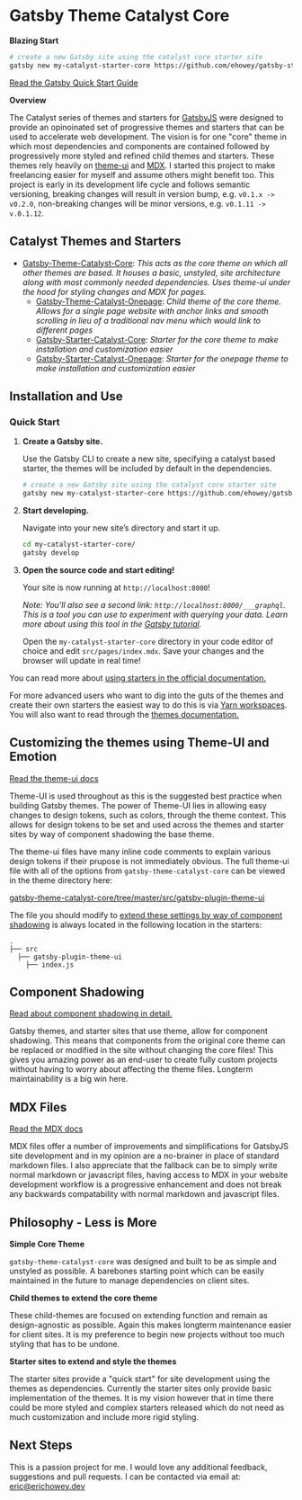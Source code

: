 # Gatsby Theme Catalyst Core

**Blazing Start**
```sh
# create a new Gatsby site using the catalyst core starter site
gatsby new my-catalyst-starter-core https://github.com/ehowey/gatsby-starter-catalyst-core
```
[Read the Gatsby Quick Start Guide](https://www.gatsbyjs.org/docs/quick-start)

**Overview**

The Catalyst series of themes and starters for [GatsbyJS](https://www.gatsbyjs.org/) were designed to provide an opinoinated set of progressive themes and starters that can be used to accelerate web development. The vision is for one "core" theme in which most dependencies and components are contained followed by progressively more styled and refined child themes and starters. These themes rely heavily on [theme-ui](https://theme-ui.com/) and [MDX](https://mdxjs.com/getting-started/gatsby/). I started this project to make freelancing easier for myself and assume others might benefit too. This project is early in its development life cycle and follows semantic versioning, breaking changes will result in version bump, e.g. `v0.1.x -> v0.2.0`, non-breaking changes will be minor versions, e.g. `v0.1.11 -> v.0.1.12`.

## Catalyst Themes and Starters

* [Gatsby-Theme-Catalyst-Core](https://github.com/ehowey/gatsby-theme-catalyst-core): *This acts as the core theme on which all other themes are based. It houses a basic, unstyled, site architecture along with most commonly needed dependencies. Uses theme-ui under the hood for styling changes and MDX for pages.*
  * [Gatsby-Theme-Catalyst-Onepage](https://github.com/ehowey/gatsby-theme-catalyst-onepage): *Child theme of the core theme. Allows for a single page website with anchor links and smooth scrolling in lieu of a traditional nav menu which would link to different pages*
  * [Gatsby-Starter-Catalyst-Core](https://github.com/ehowey/gatsby-starter-catalyst-core): *Starter for the core theme to make installation and customization easier*
  * [Gatsby-Starter-Catalyst-Onepage](https://github.com/ehowey/gatsby-starter-catalyst-onepage): *Starter for the onepage theme to make installation and customization easier*

## Installation and Use

### Quick Start

1.  **Create a Gatsby site.**

    Use the Gatsby CLI to create a new site, specifying a catalyst based starter, the themes will be included by default in the dependencies.

    ```sh
    # create a new Gatsby site using the catalyst core starter site
    gatsby new my-catalyst-starter-core https://github.com/ehowey/gatsby-starter-catalyst-core
    ```

1.  **Start developing.**

    Navigate into your new site’s directory and start it up.

    ```sh
    cd my-catalyst-starter-core/
    gatsby develop
    ```

1.  **Open the source code and start editing!**

    Your site is now running at `http://localhost:8000`!

    _Note: You'll also see a second link: _`http://localhost:8000/___graphql`_. This is a tool you can use to experiment with querying your data. Learn more about using this tool in the [Gatsby tutorial](https://www.gatsbyjs.org/tutorial/part-five/#introducing-graphiql)._

    Open the `my-catalyst-starter-core` directory in your code editor of choice and edit `src/pages/index.mdx`. Save your changes and the browser will update in real time!
    
You can read more about [using starters in the official documentation.](https://www.gatsbyjs.org/docs/starters/)

For more advanced users who want to dig into the guts of the themes and create their own starters the easiest way to do this is via [Yarn workspaces](https://www.gatsbyjs.org/blog/2019-05-22-setting-up-yarn-workspaces-for-theme-development/). You will also want to read through the [themes documentation.](https://www.gatsbyjs.org/docs/themes/)

## Customizing the themes using Theme-UI and Emotion

[Read the theme-ui docs](https://www.theme-ui.com)

Theme-UI is used throughout as this is the suggested best practice when building Gatsby themes. The power of Theme-UI lies in allowing easy changes to design tokens, such as colors, through the theme context. This allows for design tokens to be set and used across the themes and starter sites by way of component shadowing the base theme. 

The theme-ui files have many inline code comments to explain various design tokens if their prupose is not immediately obvious. The full theme-ui file with all of the options from `gatsby-theme-catalyst-core` can be viewed in the theme directory here:

[gatsby-theme-catalyst-core/tree/master/src/gatsby-plugin-theme-ui](https://github.com/ehowey/gatsby-theme-catalyst-core/tree/master/src/gatsby-plugin-theme-ui)

The file you should modify to [extend these settings by way of component shadowing](https://www.gatsbyjs.org/blog/2019-07-03-customizing-styles-in-gatsby-themes-with-theme-ui/) is  always located in the following location in the starters:

    .
    ├── src
      ├── gatsby-plugin-theme-ui
        ├── index.js
          

## Component Shadowing

[Read about component shadowing in detail.](https://www.gatsbyjs.org/blog/2019-04-29-component-shadowing/)

Gatsby themes, and starter sites that use theme, allow for component shadowing.  This means that components from the original core theme can be replaced or modified in the site without changing the core files! This gives you amazing power as an end-user to create fully custom projects without having to worry about affecting the theme files. Longterm maintainability is a big win here.

## MDX Files

[Read the MDX docs](https://mdxjs.com/)

MDX files offer a number of improvements and simplifications for GatsbyJS site development and in my opinion are a no-brainer in place of standard markdown files. I also appreciate that the fallback can be to simply write normal markdown or javascript files, having access to MDX in your website development workflow is a progressive enhancement and does not break any backwards compatability with normal markdown and javascript files.


## Philosophy - Less is More

**Simple Core Theme**

`gatsby-theme-catalyst-core` was designed and built to be as simple and unstyled as possible. A barebones starting point which can be easily maintained in the future to manage dependencies on client sites.

**Child themes to extend the core theme**

These child-themes are focused on extending function and remain as design-agnostic as possible. Again this makes longterm maintenance easier for client sites. It is my preference to begin new projects without too much styling that has to be undone.

**Starter sites to extend and style the themes**

The starter sites provide a "quick start" for site development using the themes as dependencies. Currently the starter sites only provide basic implementation of the themes. It is my vision however that in time there could be more styled and complex starters released which do not need as much customization and include more rigid styling. 

## Next Steps

This is a passion project for me.  I would love any additional feedback, suggestions and pull requests.  I can be contacted via email at: <eric@erichowey.dev>

